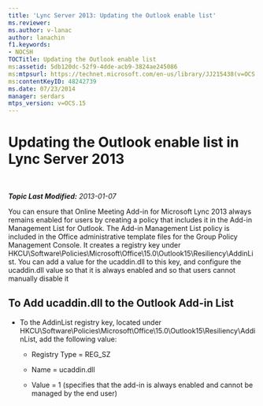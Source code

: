 ```yaml
---
title: 'Lync Server 2013: Updating the Outlook enable list'
ms.reviewer: 
ms.author: v-lanac
author: lanachin
f1.keywords:
- NOCSH
TOCTitle: Updating the Outlook enable list
ms:assetid: 5db120dc-52f9-4dde-acb9-3824ae245086
ms:mtpsurl: https://technet.microsoft.com/en-us/library/JJ215438(v=OCS.15)
ms:contentKeyID: 48242739
ms.date: 07/23/2014
manager: serdars
mtps_version: v=OCS.15
---
```


<div data-xmlns="http://www.w3.org/1999/xhtml">

<div class="topic" data-xmlns="http://www.w3.org/1999/xhtml" data-msxsl="urn:schemas-microsoft-com:xslt" data-cs="http://msdn.microsoft.com/en-us/">

<div data-asp="http://msdn2.microsoft.com/asp">

# Updating the Outlook enable list in Lync Server 2013

</div>

<div id="mainSection">

<div id="mainBody">

<span> </span>

_**Topic Last Modified:** 2013-01-07_

You can ensure that Online Meeting Add-in for Microsoft Lync 2013 always remains enabled for users by creating a policy that includes it in the Add-in Management List for Outlook. The Add-in Management List policy is included in the Office administrative template files for the Group Policy Management Console. It creates a registry key under HKCU\\Software\\Policies\\Microsoft\\Office\\15.0\\Outlook15\\Resiliency\\AddinList. You can add a value for the ucaddin.dll to this key, and configure the ucaddin.dll value so that it is always enabled and so that users cannot manually disable it

<div>

## To Add ucaddin.dll to the Outlook Add-in List

  - To the AddinList registry key, located under HKCU\\Software\\Policies\\Microsoft\\Office\\15.0\\Outlook15\\Resiliency\\AddinList, add the following value:
    
      - Registry Type = REG\_SZ
    
      - Name = ucaddin.dll
    
      - Value = 1 (specifies that the add-in is always enabled and cannot be managed by the end user)

</div>

</div>

<span> </span>

</div>

</div>

</div>


